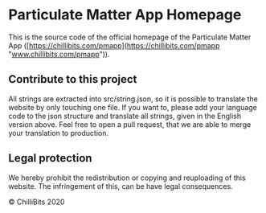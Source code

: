 # Particulate Matter App Homepage
This is the source code of the official homepage of the Particulate Matter App ([https://chillibits.com/pmapp](https://chillibits.com/pmapp "www.chillibits.com/pmapp")).

## Contribute to this project
All strings are extracted into src/string.json, so it is possible to translate the website by only touching one file. If you want to, please add your language code to the json structure and translate all strings, given in the English version above. Feel free to open a pull request, that we are able to merge your translation to production.

## Legal protection
We hereby prohibit the redistribution or copying and reuploading of this website. The infringement of this, can be have legal consequences.

© ChilliBits 2020